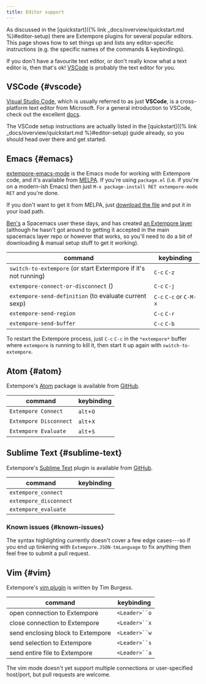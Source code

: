 ```yaml
---
title: Editor support
---
```


As discussed in the [quickstart]({% link _docs/overview/quickstart.md
%}#editor-setup) there are Extempore plugins for several popular editors. This
page shows how to set things up and lists any editor-specific instructions (e.g.
the specific names of the commands & keybindings).

If you don't have a favourite text editor, or don't really know what a text
editor is, then that's ok! [VSCode](#vscode) is probably the text editor for
you.

## VSCode {#vscode}

[Visual Studio Code](https://code.visualstudio.com/), which is usually referred
to as just **VSCode**, is a cross-platform text editor from Microsoft. For a
general introduction to VSCode, check out the excellent
[docs](https://code.visualstudio.com/docs).

The VSCode setup instructions are actually listed in the [quickstart]({% link
_docs/overview/quickstart.md %}#editor-setup) guide already, so you should head
over there and get started.

## Emacs {#emacs}

[extempore-emacs-mode](https://github.com/extemporelang/extempore-emacs-mode) is
the Emacs mode for working with Extempore code, and it's available from
[MELPA](http://melpa.org/). If you're using `package.el` (i.e. if you're on a
modern-ish Emacs) then just `M-x package-install RET extempore-mode RET` and
you're done.

If you don't want to get it from MELPA, just [download the
file](https://github.com/extemporelang/extempore-emacs-mode/blob/master/extempore-mode.el)
and put it in your load path.

[Ben's](https://benswift.me) a Spacemacs user these days, and has created [an
Extempore
layer](https://github.com/benswift/.dotfiles/blob/master/spacemacs-layers/extempore/packages.el)
(although he hasn't got around to getting it accepted in the main spacemacs
layer repo or however that works, so you'll need to do a bit of downloading &
manual setup stuff to get it working).

| command                                                         | keybinding             |
|-----------------------------------------------------------------|------------------------|
| `switch-to-extempore` (or start Extermpore if it's not running) | `C-c` `C-z`            |
| `extempore-connect-or-disconnect` ()                            | `C-c` `C-j`            |
| `extempore-send-definition` (to evaluate current sexp)          | `C-c` `C-c` or `C-M-x` |
| `extempore-send-region`                                         | `C-c` `C-r`            |
| `extempore-send-buffer`                                         | `C-c` `C-b`            |

To restart the Extempore process, just `C-c` `C-c` in the `*extempore*` buffer
where `extempore` is running to kill it, then start it up again with
`switch-to-extempore`.

## Atom {#atom}

Extempore's [Atom](https://atom.io) package is available from
[GitHub](https://github.com/noiach/extempore-atom).

| command                | keybinding |
|------------------------|------------|
| `Extempore Connect`    | `alt`+`O`  |
| `Extempore Disconnect` | `alt`+`X`  |
| `Extempore Evaluate`   | `alt`+`S`  |

## Sublime Text {#sublime-text}

Extempore's [Sublime Text](https://www.sublimetext.com) plugin is available from
[GitHub](https://github.com/benswift/extempore-sublime).

| command                | keybinding |
|------------------------|------------|
| `extempore_connect`    |            |
| `extempore_disconnect` |            |
| `extempore_evaluate`   |            |

### Known issues {#known-issues}

The syntax highlighting currently doesn't cover a few edge cases---so if you end
up tinkering with `Extempore.JSON-tmLanguage` to fix anything then feel free to
submit a pull request.

## Vim {#vim}

Extempore's [vim plugin](https://github.com/timburgess/extempore.vim) is written
by Tim Burgess.

| command                           | keybinding    |
|-----------------------------------|---------------|
| open connection to Extempore      | `<Leader>``o` |
| close connection to Extempore     | `<Leader>``x` |
| send enclosing block to Extempore | `<Leader>``w` |
| send selection to Extempore       | `<Leader>``s` |
| send entire file to Extempore     | `<Leader>``a` |

The vim mode doesn't yet support multiple connections or user-specified
host/port, but pull requests are welcome.
